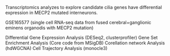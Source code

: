 Transcriptomics analyzes to explore candidate cilia genes have differential expression in MECP2 mutated interneurons.

GSE165577 (single cell RNA-seq data from fused cerebral+ganglionic eminens organodis with MECP2 mutation)

Differential Gene Expression Analysis (DESeq2, clusterprofiler)
Gene Set Enrichment Analysis (Core code from MSigDB)
Corellation network Analysis (hdWGCNA)
Cell Trajectory Analysis (monocle3)
